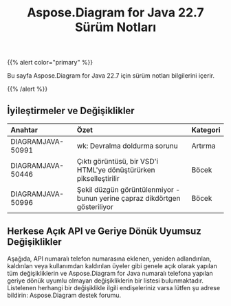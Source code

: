 ﻿---
title: Aspose.Diagram for Java 22.7 Sürüm Notları
type: docs
weight: 21
url: /tr/java/aspose-diagram-for-java-22-7-release-notes/
---
{{% alert color="primary" %}}

Bu sayfa Aspose.Diagram for Java 22.7 için sürüm notları bilgilerini içerir.

{{% /alert %}}
## **İyileştirmeler ve Değişiklikler**  ##

|**Anahtar**|**Özet**|**Kategori**|
|:- |:- |:- |
|DIAGRAMJAVA-50991|wk: Devralma doldurma sorunu|Artırma|
|DIAGRAMJAVA-50446|Çıktı görüntüsü, bir VSD'i HTML'ye dönüştürürken pikselleştirilir|Böcek|
|DIAGRAMJAVA-50996|Şekil düzgün görüntülenmiyor - bunun yerine çapraz dikdörtgen gösteriliyor|Böcek|

## **Herkese Açık API ve Geriye Dönük Uyumsuz Değişiklikler**
Aşağıda, API numaralı telefon numarasına eklenen, yeniden adlandırılan, kaldırılan veya kullanımdan kaldırılan üyeler gibi genele açık olarak yapılan tüm değişikliklerin ve Aspose.Diagram for Java numaralı telefona yapılan geriye dönük uyumlu olmayan değişikliklerin bir listesi bulunmaktadır. Listelenen herhangi bir değişiklikle ilgili endişeleriniz varsa lütfen şu adrese bildirin: Aspose.Diagram destek forumu.